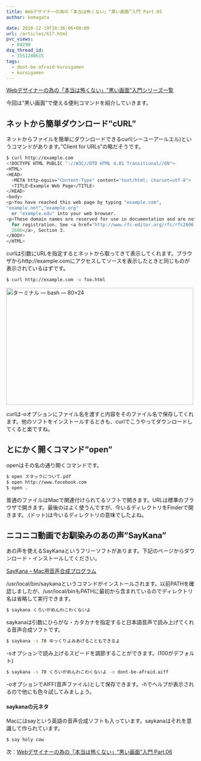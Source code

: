 ```yaml
---
title: Webデザイナーの為の「本当は怖くない」“黒い画面”入門 Part.05
author: komagata

date: 2010-12-19T10:36:06+00:00
url: /articles/617.html
pvc_views:
  - 84290
dsq_thread_id:
  - 1551280615
tags:
  - dont-be-afraid-kuroigamen
  - kuroigamen
---
```

[Webデザイナーの為の「本当は怖くない」“黒い画面”入門シリーズ一覧][1]

今回は“黒い画面”で使える便利コマンドを紹介していきます。

## ネットから簡単ダウンロード&#8221;cURL&#8221;

ネットからファイルを簡単にダウンロードできるcurl(シーユーアールエル)というコマンドがあります。&#8221;Client for URLs&#8221;の略だそうです。

````bash
$ curl http://example.com
<!DOCTYPE HTML PUBLIC "-//W3C//DTD HTML 4.01 Transitional//EN">
<HTML>
<HEAD>
  <META http-equiv="Content-Type" content="text/html; charset=utf-8">
  <TITLE>Example Web Page</TITLE>
</HEAD>
<body>
<p>You have reached this web page by typing "example.com",
"example.net","example.org"
  or "example.edu" into your web browser.
<p>These domain names are reserved for use in documentation and are not available
  for registration. See <a href="http://www.rfc-editor.org/rfc/rfc2606.txt">RFC
  2606</a>, Section 3.
</BODY>
</HTML>
````

curlは引数にURLを指定するとネットから取ってきて表示してくれます。ブラウザからhttp://example.comにアクセスしてソースを表示したときと同じものが表示されているはずです。

````bash
$ curl http://example.com -o foo.html
````

  <a href="http://www.flickr.com/photos/komagata/5273561768/" title="ターミナル — bash — 80×24 by komagata, on Flickr"><img src="http://farm6.static.flickr.com/5248/5273561768_1a3a31482f.jpg" width="500" height="313" alt="ターミナル — bash — 80×24" /></a>


curlは-oオプションにファイル名を渡すと内容をそのファイル名で保存してくれます。他のソフトをインストールするときも、curlでこうやってダウンロードしてくると楽ですね。

## とにかく開くコマンド&#8221;open&#8221;

openはその名の通り開くコマンドです。

````bash
$ open スタックについて.pdf
$ open http://www.facebook.com
$ open .
````

普通のファイルはMacで関連付けられてるソフトで開きます。URLは標準のブラウザで開きます。最後のはよく使うんですが、今いるディレクトリをFinderで開きます。.(ドット)は今いるディレクトリの意味でしたよね。

## ニコニコ動画でお馴染みのあの声&#8221;SayKana&#8221;

あの声を使えるSayKanaというフリーソフトがあります。下記のページからダウンロード・インストールしてください。

[SayKana &#8211; Mac用音声合成プログラム][2]

/usr/local/bin/saykanaというコマンドがインストールされます。以前PATHを確認しましたが、/usr/local/binもPATHに最初から含まれているのでディレクトリ名は省略して実行できます。

````bash
$ saykana くろいがめんわこわくないよ
````

saykanaは引数にひらがな・カタカナを指定すると日本語音声で読み上げてくれる音声合成ソフトです。

````bash
$ saykana -s 70 ゆっくりよみあげることもできるよ
````

-sオプションで読み上げるスピードを調節することができます。(100がデフォルト)

````bash
$ saykana -s 70 くろいがめんわこわくないよ -o dont-be-afraid.aiff
````

-oオプションでAIFF(音声ファイル)として保存できます。-hでヘルプが表示されるので他にも色々試してみましょう。

<div class="tips">

#### saykanaの元ネタ

Macにはsayという英語の音声合成ソフトも入っています。saykanaはそれを意識して作られています。

````bash
$ say holy cow
````

</div>

次：[Webデザイナーの為の「本当は怖くない」“黒い画面”入門 Part.06][3]

 [1]: http://fjord.jp/tag/dont-be-afraid-kuroigamen
 [2]: http://www.a-quest.com/quickware/saykana/
 [3]: http://fjord.jp/love/622.html
